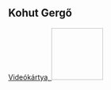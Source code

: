 <!DOCTYPE html>
<html lang="en">
<head>
    <meta charset="UTF-8">
    <meta http-equiv="X-UA-Compatible" content="IE=edge">
    <meta name="viewport" content="width=device-width, initial-scale=1.0">
    <title>Ez az én oldalam</title>
</head>
<body>
    <h2>Kohut Gergő</h2>
<a href="https://www.arukereso.hu/videokartya-c3142/asus/geforce-rtx-3060-12gb-gddr6-192bit-lhr-rog-strix-rtx3060-o12g-v2-gaming-p679593771/">Videókártya˛
    <img src"https://www.arukereso.hu/videokartya-c3142/asus/geforce-rtx-3060-12gb-gddr6-192bit-lhr-rog-strix-rtx3060-o12g-v2-gaming-p679593771/" alt_"Videókártya" width="104" Height="104"
</a>
</a href="www.facebook.com">
</a>
</body>
</html>
